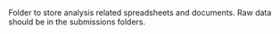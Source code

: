 Folder to store analysis related spreadsheets and documents.
Raw data should be in the submissions folders.
